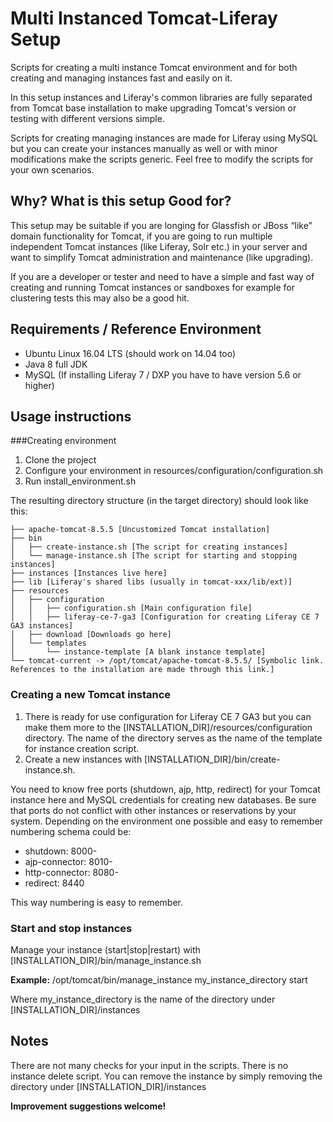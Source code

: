 # Multi Instanced Tomcat-Liferay Setup
Scripts for creating a multi instance Tomcat environment and for both creating and managing instances fast and easily on it.

In this setup instances and Liferay's common libraries are fully separated from Tomcat base installation to make upgrading Tomcat's version or testing with different  versions simple.

Scripts for creating managing instances are made for Liferay using MySQL but you can  create your instances manually as well or with minor modifications make the scripts generic. Feel free to modify the scripts for your own scenarios.
## Why? What is this setup Good for?
This setup may be suitable if you are longing for Glassfish or JBoss “like” domain functionality for Tomcat,  if you are going to run multiple independent Tomcat instances (like Liferay, Solr etc.) in your server and want to simplify Tomcat administration and maintenance (like upgrading).

If you are a developer or tester and need to have a simple and fast way of creating and running Tomcat instances or sandboxes for example for clustering tests this may also be a good hit.

## Requirements / Reference Environment

* Ubuntu Linux 16.04 LTS (should work on 14.04 too)
* Java 8 full JDK
* MySQL (If installing Liferay 7 / DXP you have to have version 5.6 or higher)

## Usage instructions
###Creating environment

1. Clone the project
2. Configure your environment in resources/configuration/configuration.sh
3. Run install_environment.sh

The resulting directory structure (in the target directory) should look like this:

    ├── apache-tomcat-8.5.5 [Uncustomized Tomcat installation]
    ├── bin
    │   ├── create-instance.sh [The script for creating instances]  
    │   └── manage-instance.sh [The script for starting and stopping instances]
    ├── instances [Instances live here]
    ├── lib [Liferay's shared libs (usually in tomcat-xxx/lib/ext)]  
    ├── resources
    │   ├── configuration
    │   │   ├── configuration.sh [Main configuration file]
    │   │   ├── liferay-ce-7-ga3 [Configuration for creating Liferay CE 7 GA3 instances]
    │   ├── download [Downloads go here]
    │   └── templates
    │       └── instance-template [A blank instance template]
    └── tomcat-current -> /opt/tomcat/apache-tomcat-8.5.5/ [Symbolic link. References to the installation are made through this link.]




### Creating a new Tomcat instance

1. There is ready for use configuration for Liferay CE 7 GA3 but  you can make them more to the \[INSTALLATION_DIR\]/resources/configuration directory. The name of the directory serves as the name of the template for instance creation script.
2. Create a new instances with [INSTALLATION_DIR]/bin/create-instance.sh. 

You need to know free ports (shutdown, ajp, http, redirect) for your Tomcat instance here and MySQL credentials for creating new databases. Be sure that ports do not conflict with other instances or reservations by your system. Depending on the environment one possible and easy to remember numbering schema could be:

* shutdown:         8000-
* ajp-connector:   8010-
* http-connector:  8080-
* redirect:             8440

This way numbering is easy to remember.
### Start and stop instances
Manage your instance (start|stop|restart) with \[INSTALLATION_DIR\]/bin/manage\_instance.sh

**Example:**
/opt/tomcat/bin/manage\_instance my\_instance\_directory start

Where my\_instance\_directory is the name of the directory under [INSTALLATION_DIR]/instances
## Notes
There are not many checks for your input in the scripts.
There is no instance delete script. You can remove the instance by simply removing the directory under  [INSTALLATION_DIR]/instances

**Improvement suggestions welcome!**


